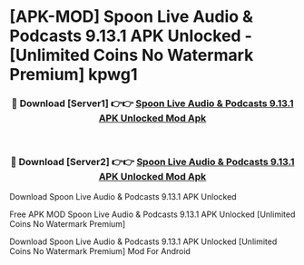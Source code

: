 # [APK-MOD] Spoon  Live Audio & Podcasts 9.13.1 APK Unlocked - [Unlimited Coins No Watermark Premium] kpwg1



<div align="center">
<h3>🔴 Download [Server1] 👉👉 <a href="https://momento.my/?title=Spoon__Live_Audio_&_Podcasts_9.13.1_APK_Unlocked">Spoon  Live Audio & Podcasts 9.13.1 APK Unlocked Mod Apk</a></h3><br>

<h3>🔴 Download [Server2] 👉👉 <a href="https://momento.my/?title=Spoon__Live_Audio_&_Podcasts_9.13.1_APK_Unlocked">Spoon  Live Audio & Podcasts 9.13.1 APK Unlocked Mod Apk</a></h3>
</div>



Download Spoon  Live Audio & Podcasts 9.13.1 APK Unlocked 

Free APK MOD Spoon  Live Audio & Podcasts 9.13.1 APK Unlocked [Unlimited Coins No Watermark Premium]

Download Spoon  Live Audio & Podcasts 9.13.1 APK Unlocked [Unlimited Coins No Watermark Premium] Mod For Android
